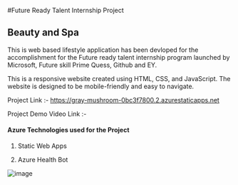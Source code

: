 #Future Ready Talent Internship Project
## Beauty and Spa

This is web based lifestyle application has been devloped for the accomplishment for the Future ready talent internship program launched by Microsoft, Future skill Prime 
Quess, Github and EY.

This is a responsive website created using HTML, CSS, and JavaScript. The website is designed to be mobile-friendly and easy to navigate.

Project Link :- https://gray-mushroom-0bc3f7800.2.azurestaticapps.net

Project Demo Video Link :- 

#### Azure Technologies used for the Project

1. Static Web Apps 

2. Azure Health Bot



![image](https://user-images.githubusercontent.com/83835190/214552993-6559a0d6-df2c-4948-a0f6-1c43910ccd76.png)
